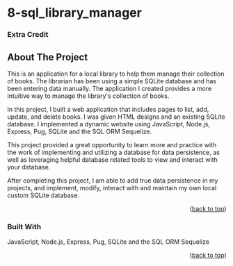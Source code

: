 # 8-sql_library_manager

<!-- FEATURES -->


### Extra Credit

<!-- -> Browser navigation works for the search route

-> 404 error route added

-> Loading indicator

-> No matches message (if there are no results found by the search) -->


<!-- ABOUT THE PROJECT -->

## About The Project

<!-- ![Product screenshot](<main-page-redirect.png>)
![Product screenshot](<search-result.png>)
![Product screenshot](<no-result.png>)
![Product screenshot](<page-not-found.png>) -->

This is an application for a local library to help them manage their collection of books. The librarian has been using a simple SQLite database and has been entering data manually. The application I created provides a more intuitive way to manage the library's collection of books.

In this project, I built a web application that includes pages to list, add, update, and delete books. I was given HTML designs and an existing SQLite database. I implemented a dynamic website using JavaScript, Node.js, Express, Pug, SQLite and the SQL ORM Sequelize.

This project provided a great opportunity to learn more and practice with the work of implementing and utilizing a database for data persistence, as well as leveraging helpful database related tools to view and interact with your database.

After completing this project, I am able to add true data persistence in my projects, and implement, modify, interact with and maintain my own local custom SQLite database.


<p align="right">(<a href="#readme-top">back to top</a>)</p>

<!-- BUILT WITH -->

### Built With

JavaScript, Node.js, Express, Pug, SQLite and the SQL ORM Sequelize


<p align="right">(<a href="#readme-top">back to top</a>)</p>